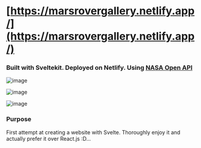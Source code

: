 # [https://marsrovergallery.netlify.app/](https://marsrovergallery.netlify.app/)
### Built with Sveltekit. Deployed on Netlify. Using [NASA Open API](https://api.nasa.gov/)

![image](https://github.com/adrianlimws/mars-rover-gallery/assets/64565597/743b0fc5-c028-43e2-a4b1-70986e452e6f)

![image](https://github.com/adrianlimws/mars-rover-gallery/assets/64565597/7edf2e34-983b-40c5-94d5-c2f98e253ba1)

![image](https://github.com/adrianlimws/mars-rover-gallery/assets/64565597/4f1f6785-22ce-46fa-b5f6-e72a1110a322)


### Purpose

First attempt at creating a website with Svelte. Thoroughly enjoy it and actually prefer it over React.js :D...
